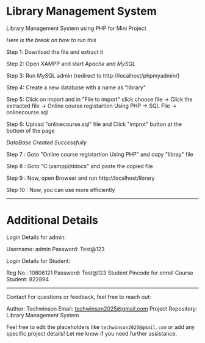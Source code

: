 # Library Management System
Library Management System using PHP for Mini Project

*Here is the break on how to run this*

Step 1: Download the file and extract it

Step 2: Open XAMPP and start *Apache* and *MySQL*

Step 3: Run MySQL admin (redirect to http://localhost/phpmyadmin/)

Step 4: Create a new database with a name as "library"

Step 5: Click on import and in "File to import" click choose file -> Click the extracted file -> Online course registartion Using PHP -> SQL File -> onlinecourse.sql

Step 6: Upload "onlinecourse.sql" file  and Click "improt" button at the bottom of the page

*DataBase Created Successfully*

Step 7  : Goto "Online course registartion Using PHP" and copy "libray" file

Step 8  : Goto "C:\xampp\htdocs" and paste the copied file

Step 9  : Now, open Browser and run http://localhost/library

Step 10 : Now, you can use more efficiently

*******************************************************************************************************************************************************************
# Additional Details

Login Details for admin:

Username: admin
Password: Test@123

Login Details for Student:

Reg No.: 10806121
Password: Test@123
Student Pincode for enroll Course Student: 822894
*******************************************************************************************************************************************************************
Contact
For questions or feedback, feel free to reach out:

Author: Techwinson
Email: techwinson2025@gmail.com
Project Repository: Library Management System

Feel free to edit the placeholders like `techwinson2025@gmail.com` or add any specific project details! Let me know if you need further assistance.
